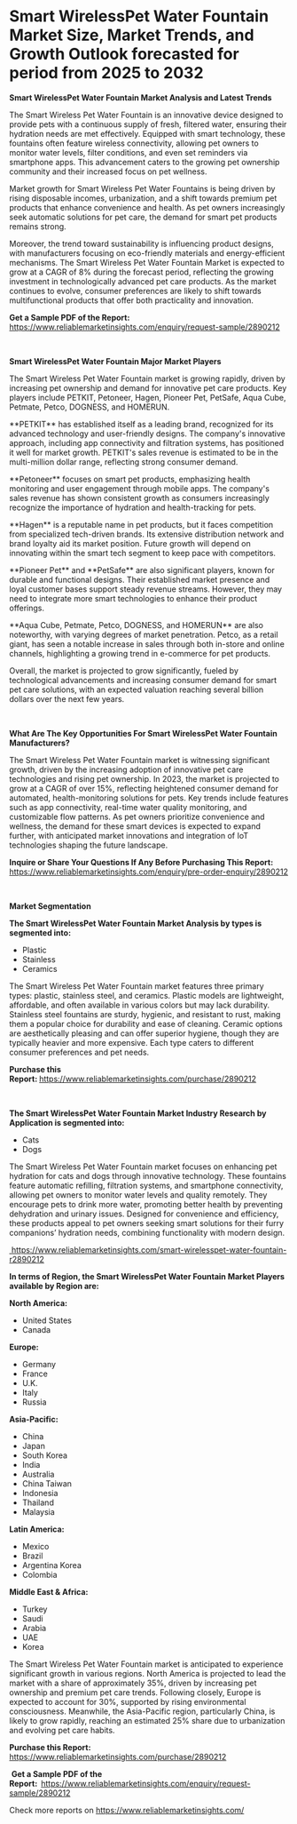 <p><h1>Smart WirelessPet Water Fountain Market Size, Market Trends, and Growth Outlook forecasted for period from 2025 to 2032</h1></p><p><strong>Smart WirelessPet Water Fountain Market Analysis and Latest Trends</strong></p>
<p><p>The Smart Wireless Pet Water Fountain is an innovative device designed to provide pets with a continuous supply of fresh, filtered water, ensuring their hydration needs are met effectively. Equipped with smart technology, these fountains often feature wireless connectivity, allowing pet owners to monitor water levels, filter conditions, and even set reminders via smartphone apps. This advancement caters to the growing pet ownership community and their increased focus on pet wellness.</p><p>Market growth for Smart Wireless Pet Water Fountains is being driven by rising disposable incomes, urbanization, and a shift towards premium pet products that enhance convenience and health. As pet owners increasingly seek automatic solutions for pet care, the demand for smart pet products remains strong. </p><p>Moreover, the trend toward sustainability is influencing product designs, with manufacturers focusing on eco-friendly materials and energy-efficient mechanisms. The Smart Wireless Pet Water Fountain Market is expected to grow at a CAGR of 8% during the forecast period, reflecting the growing investment in technologically advanced pet care products. As the market continues to evolve, consumer preferences are likely to shift towards multifunctional products that offer both practicality and innovation.</p></p>
<p><strong>Get a Sample PDF of the Report:&nbsp;</strong> <a href="https://www.reliablemarketinsights.com/enquiry/request-sample/2890212?utm_campaign=2631&utm_medium=2&utm_source=Github&utm_content=ia&utm_term=14032025&utm_id=smart-wirelesspet-water-fountain">https://www.reliablemarketinsights.com/enquiry/request-sample/2890212</a></p>
<p>&nbsp;</p>
<p><strong>Smart WirelessPet Water Fountain Major Market Players</strong></p>
<p><p>The Smart Wireless Pet Water Fountain market is growing rapidly, driven by increasing pet ownership and demand for innovative pet care products. Key players include PETKIT, Petoneer, Hagen, Pioneer Pet, PetSafe, Aqua Cube, Petmate, Petco, DOGNESS, and HOMERUN.</p><p>**PETKIT** has established itself as a leading brand, recognized for its advanced technology and user-friendly designs. The company's innovative approach, including app connectivity and filtration systems, has positioned it well for market growth. PETKIT's sales revenue is estimated to be in the multi-million dollar range, reflecting strong consumer demand.</p><p>**Petoneer** focuses on smart pet products, emphasizing health monitoring and user engagement through mobile apps. The company's sales revenue has shown consistent growth as consumers increasingly recognize the importance of hydration and health-tracking for pets.</p><p>**Hagen** is a reputable name in pet products, but it faces competition from specialized tech-driven brands. Its extensive distribution network and brand loyalty aid its market position. Future growth will depend on innovating within the smart tech segment to keep pace with competitors.</p><p>**Pioneer Pet** and **PetSafe** are also significant players, known for durable and functional designs. Their established market presence and loyal customer bases support steady revenue streams. However, they may need to integrate more smart technologies to enhance their product offerings.</p><p>**Aqua Cube, Petmate, Petco, DOGNESS, and HOMERUN** are also noteworthy, with varying degrees of market penetration. Petco, as a retail giant, has seen a notable increase in sales through both in-store and online channels, highlighting a growing trend in e-commerce for pet products.</p><p>Overall, the market is projected to grow significantly, fueled by technological advancements and increasing consumer demand for smart pet care solutions, with an expected valuation reaching several billion dollars over the next few years.</p></p>
<p>&nbsp;</p>
<p><strong>What Are The Key Opportunities For Smart WirelessPet Water Fountain Manufacturers?</strong></p>
<p><p>The Smart Wireless Pet Water Fountain market is witnessing significant growth, driven by the increasing adoption of innovative pet care technologies and rising pet ownership. In 2023, the market is projected to grow at a CAGR of over 15%, reflecting heightened consumer demand for automated, health-monitoring solutions for pets. Key trends include features such as app connectivity, real-time water quality monitoring, and customizable flow patterns. As pet owners prioritize convenience and wellness, the demand for these smart devices is expected to expand further, with anticipated market innovations and integration of IoT technologies shaping the future landscape.</p></p>
<p><strong>Inquire or Share Your Questions If Any Before Purchasing This Report:</strong> <a href="https://www.reliablemarketinsights.com/enquiry/pre-order-enquiry/2890212?utm_campaign=2631&utm_medium=2&utm_source=Github&utm_content=ia&utm_term=14032025&utm_id=smart-wirelesspet-water-fountain">https://www.reliablemarketinsights.com/enquiry/pre-order-enquiry/2890212</a></p>
<p>&nbsp;</p>
<p><strong>Market Segmentation</strong></p>
<p><strong>The Smart WirelessPet Water Fountain Market Analysis by types is segmented into:</strong></p>
<p><ul><li>Plastic</li><li>Stainless</li><li>Ceramics</li></ul></p>
<p><p>The Smart Wireless Pet Water Fountain market features three primary types: plastic, stainless steel, and ceramics. Plastic models are lightweight, affordable, and often available in various colors but may lack durability. Stainless steel fountains are sturdy, hygienic, and resistant to rust, making them a popular choice for durability and ease of cleaning. Ceramic options are aesthetically pleasing and can offer superior hygiene, though they are typically heavier and more expensive. Each type caters to different consumer preferences and pet needs.</p></p>
<p><strong>Purchase this Report:&nbsp;</strong><a href="https://www.reliablemarketinsights.com/purchase/2890212?utm_campaign=2631&utm_medium=2&utm_source=Github&utm_content=ia&utm_term=14032025&utm_id=smart-wirelesspet-water-fountain">https://www.reliablemarketinsights.com/purchase/2890212</a></p>
<p>&nbsp;</p>
<p><strong>The Smart WirelessPet Water Fountain Market Industry Research by Application is segmented into:</strong></p>
<p><ul><li>Cats</li><li>Dogs</li></ul></p>
<p><p>The Smart Wireless Pet Water Fountain market focuses on enhancing pet hydration for cats and dogs through innovative technology. These fountains feature automatic refilling, filtration systems, and smartphone connectivity, allowing pet owners to monitor water levels and quality remotely. They encourage pets to drink more water, promoting better health by preventing dehydration and urinary issues. Designed for convenience and efficiency, these products appeal to pet owners seeking smart solutions for their furry companions’ hydration needs, combining functionality with modern design.</p></p>
<p><a href="https://www.reliablemarketinsights.com/smart-wirelesspet-water-fountain-r2890212?utm_campaign=2631&utm_medium=2&utm_source=Github&utm_content=ia&utm_term=14032025&utm_id=smart-wirelesspet-water-fountain">&nbsp;https://www.reliablemarketinsights.com/smart-wirelesspet-water-fountain-r2890212</a></p>
<p><strong>In terms of Region, the Smart WirelessPet Water Fountain Market Players available by Region are:</strong></p>
<p>
    <p> <strong> North America: </strong>
        <ul>
            <li>United States</li>
            <li>Canada</li>
        </ul>
        </p> 
    <p> <strong> Europe: </strong>
        <ul>
            <li>Germany</li>
            <li>France</li>
            <li>U.K.</li>
            <li>Italy</li>
            <li>Russia</li>
        </ul>
        </p> 
    <p> <strong> Asia-Pacific: </strong>
        <ul>
            <li>China</li>
            <li>Japan</li>
            <li>South Korea</li>
            <li>India</li>
            <li>Australia</li>
            <li>China Taiwan</li>
            <li>Indonesia</li>
            <li>Thailand</li>
            <li>Malaysia</li>
        </ul>
        </p> 
    <p> <strong> Latin America: </strong>
        <ul>
            <li>Mexico</li>
            <li>Brazil</li>
            <li>Argentina Korea</li>
            <li>Colombia</li>
        </ul>
        </p> 
    <p> <strong> Middle East & Africa: </strong>
        <ul>
            <li>Turkey</li>
            <li>Saudi</li>
            <li>Arabia</li>
            <li>UAE</li>
            <li>Korea</li>
        </ul>
    </p>
    </p>
<p><p>The Smart Wireless Pet Water Fountain market is anticipated to experience significant growth in various regions. North America is projected to lead the market with a share of approximately 35%, driven by increasing pet ownership and premium pet care trends. Following closely, Europe is expected to account for 30%, supported by rising environmental consciousness. Meanwhile, the Asia-Pacific region, particularly China, is likely to grow rapidly, reaching an estimated 25% share due to urbanization and evolving pet care habits.</p></p>
<p><strong>Purchase this Report: </strong><a href="https://www.reliablemarketinsights.com/purchase/2890212?utm_campaign=2631&utm_medium=2&utm_source=Github&utm_content=ia&utm_term=14032025&utm_id=smart-wirelesspet-water-fountain">https://www.reliablemarketinsights.com/purchase/2890212</a></p>
<p>&nbsp;<strong>Get a Sample PDF of the Report:&nbsp;&nbsp;</strong><a href="https://www.reliablemarketinsights.com/enquiry/request-sample/2890212?utm_campaign=2631&utm_medium=2&utm_source=Github&utm_content=ia&utm_term=14032025&utm_id=smart-wirelesspet-water-fountain">https://www.reliablemarketinsights.com/enquiry/request-sample/2890212</a></p>
<p><strong></strong></p>
<p>Check more reports on <a href="https://www.reliablemarketinsights.com/?utm_campaign=2631&utm_medium=2&utm_source=Github&utm_content=ia&utm_term=14032025&utm_id=smart-wirelesspet-water-fountain">https://www.reliablemarketinsights.com/</a></p>